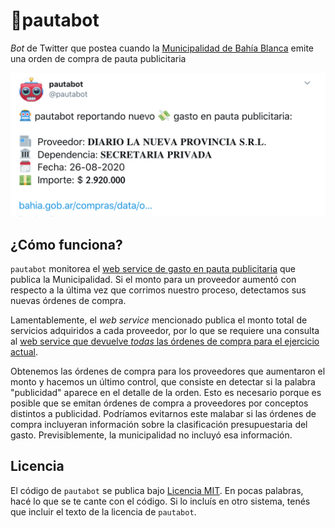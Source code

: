 # 🤖pautabot

_Bot_ de Twitter que postea cuando la [Municipalidad de Bahía Blanca](http://bahia.gob.ar) emite una orden de compra de pauta publicitaria

![Tweet de ejemplo](https://raw.githubusercontent.com/jazzido/pautabot/master/example_tweet.png)

## ¿Cómo funciona?

`pautabot` monitorea el [web service de gasto en pauta publicitaria](https://datos.bahia.gob.ar/dataset/publicidad/archivo/36dc9d80-cc4c-46fa-a9e1-5ace789d8a49) que publica la Municipalidad. Si el monto para un proveedor aumentó con respecto a la última vez que corrimos nuestro proceso, detectamos sus nuevas órdenes de compra.

Lamentablemente, el _web service_ mencionado publica el monto total de servicios adquiridos a cada proveedor, por lo que se requiere una consulta al [web service que devuelve _todas_ las órdenes de compra para el ejercicio actual](https://datos.bahia.gob.ar/dataset/f3a0967e-bddd-49d9-a541-d0665e747f6d/archivo/b54b61b2-fbd4-4896-8cce-8141fa0cf259). 

Obtenemos las órdenes de compra para los proveedores que aumentaron el monto y hacemos un último control, que consiste en detectar si la palabra "publicidad" aparece en el detalle de la orden. Esto es necesario porque es posible que se emitan órdenes de compra a proveedores por conceptos distintos a publicidad.
Podríamos evitarnos este malabar si las órdenes de compra incluyeran información sobre la clasificación presupuestaria del gasto. Previsiblemente, la municipalidad no incluyó esa información.

## Licencia

El código de `pautabot` se publica bajo [Licencia MIT](https://es.wikipedia.org/wiki/Licencia_MIT). En pocas palabras, hacé lo que se te cante con el código. Si lo incluís en otro sistema, tenés que incluir el texto de la licencia de `pautabot`.
